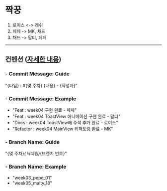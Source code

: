 # 짝꿍

1. 로이스 <-> 래쉬
2. 페페 -> MK, 채드
3. 채드 -> 말티, 페페

<hr>

## 컨벤션 ([자세한 내용](https://github.com/unboxing96/RashFanClub/wiki))

### - Commit Message: Guide
"{타입} : #{몇 주차} {내용} - {작성자}"

### - Commit Message: Example
- "Feat : week04 구현 완료 - 페페"
- "Feat : week04 ToastView 애니메이션 구현 완료 - 말티"
- "Docs : week04 ToastView에 주석 추가 완료 - 로이스"
- "Refactor : week04 MainView 리팩토링 완료 - MK"

### - Branch Name: Guide
"{몇 주차}_{닉네임}_{브랜치 번호}"

### - Branch Name: Example
- "week03_pepe_01"
- "week05_malty_18"
